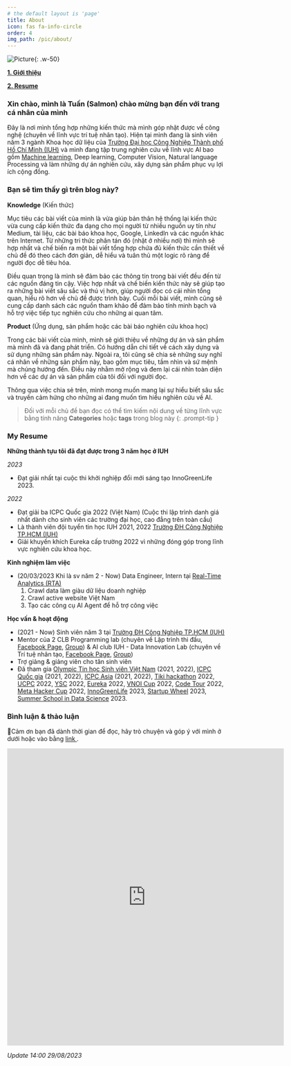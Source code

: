 ```yaml
---
# the default layout is 'page'
title: About
icon: fas fa-info-circle
order: 4
img_path: /pic/about/
---
```


![Picture](traintsv.jpg){: .w-50}

**[1. Giới thiệu](#1)**

**[2. Resume](#2)**


<a name="1"></a>

### Xin chào, mình là Tuấn (Salmon) chào mừng bạn đến với trang cá nhân của mình

Đây là nơi mình tổng hợp những kiến thức mà mình góp nhặt được về công nghệ (chuyên về lĩnh vực trí tuệ nhân tạo). Hiện tại mình đang là sinh viên năm 3 ngành Khoa học dữ liệu của [Trường Đại học Công Nghiệp Thành phố Hồ Chí Minh (IUH)](https://iuh.edu.vn/) và mình đang tập trung nghiên cứu về lĩnh vực AI bao gồm [Machine learning](https://appsalmon.github.io/posts/what_is_ML/), Deep learning, Computer Vision, Natural language Processing và làm những dự án nghiên cứu, xây dựng sản phẩm phục vụ lợi ích cộng đồng.

### Bạn sẽ tìm thấy gì trên blog này?

**Knowledge** (Kiến thức)

Mục tiêu các bài viết của mình là vừa giúp bản thân hệ thống lại kiến thức vừa cung cấp kiến thức đa dạng cho mọi người từ nhiều nguồn uy tín như Medium, tài liệu, các bài báo khoa học, Google, LinkedIn và các nguồn khác trên Internet. Từ những tri thức phân tán đó (nhặt ở nhiều nơi) thì mình sẽ hợp nhất và chế biến ra một bài viết tổng hợp chứa đủ kiến thức cần thiết về chủ đề đó theo cách đơn giản, dễ hiểu và tuân thủ một logic rõ ràng để người đọc dễ tiêu hóa.

Điều quan trọng là mình sẽ đảm bảo các thông tin trong bài viết đều đến từ các nguồn đáng tin cậy. Việc hợp nhất và chế biến kiến thức này sẽ giúp tạo ra những bài viết sâu sắc và thú vị hơn, giúp người đọc có cái nhìn tổng quan, hiểu rõ hơn về chủ đề được trình bày. Cuối mỗi bài viết, mình cũng sẽ cung cấp danh sách các nguồn tham khảo để đảm bảo tính minh bạch và hỗ trợ việc tiếp tục nghiên cứu cho những ai quan tâm.

**Product** (Ứng dụng, sản phẩm hoặc các bài báo nghiên cứu khoa học)

Trong các bài viết của mình, mình sẽ giới thiệu về những dự án và sản phẩm mà mình đã và đang phát triển. Có hướng dẫn chi tiết về cách xây dựng và sử dụng những sản phẩm này. Ngoài ra, tôi cũng sẽ chia sẻ những suy nghĩ cá nhân về những sản phẩm này, bao gồm mục tiêu, tầm nhìn và sứ mệnh mà chúng hướng đến. Điều này nhằm mở rộng và đem lại cái nhìn toàn diện hơn về các dự án và sản phẩm của tôi đối với người đọc.

Thông qua việc chia sẻ trên, mình mong muốn mang lại sự hiểu biết sâu sắc và truyền cảm hứng cho những ai đang muốn tìm hiểu nghiên cứu về AI.

> Đối với mỗi chủ đề bạn đọc có thể tìm kiếm nội dung về từng lĩnh vực bằng tính năng **Categories** hoặc **tags** trong blog này
{: .prompt-tip }

<a name="2"></a>

### My Resume

**Những thành tựu tôi đã đạt được trong 3 năm học ở IUH**

*2023*
- Đạt giải nhất tại cuộc thi khởi nghiệp đổi mới sáng tạo InnoGreenLife 2023.

*2022*
- Đạt giải ba ICPC Quốc gia 2022 (Việt Nam) (Cuộc thi lập trình danh giá nhất dành cho sinh viên các trường đại học, cao đẳng trên toàn cầu)
- Là thành viên đội tuyển tin học IUH 2021, 2022 [Trường ĐH Công Nghiệp TP.HCM (IUH)](https://iuh.edu.vn/)
- Giải khuyến khích Eureka cấp trường 2022 vì những đóng góp trong lĩnh vực nghiên cứu khoa học.


**Kinh nghiệm làm việc**

- (20/03/2023 Khi là sv năm 2 - Now) Data Engineer, Intern tại [Real-Time Analytics (RTA)](https://rta.vn/vi/trang-chu/)
    1. Crawl data làm giàu dữ liệu doanh nghiệp
    2. Crawl active website Việt Nam
    3. Tạo các công cụ AI Agent để hỗ trợ công việc


**Học vấn & hoạt động**

- (2021 - Now) Sinh viên năm 3 tại [Trường ĐH Công Nghiệp TP.HCM (IUH)](https://iuh.edu.vn/)
- Mentor của 2 CLB Programming lab (chuyên về Lập trình thi đấu, [Facebook Page](https://www.facebook.com/iuhcoder), [Group](https://www.facebook.com/groups/olp.iuh)) & AI club IUH - Data Innovation Lab (chuyên về Trí tuệ nhân tạo, [Facebook Page](https://www.facebook.com/aiclub.iuh), [Group](https://www.facebook.com/groups/538890610129932))
- Trợ giảng & giảng viên cho tân sinh viên
- Đã tham gia [Olympic Tin học Sinh viên Việt Nam](https://www.olp.vn/) (2021, 2022), [ICPC Quốc gia](https://www.olp.vn/gi%E1%BB%9Bi-thi%E1%BB%87u/15-n%C4%83m-icpc-vietnam) (2021, 2022), [ICPC Asia](https://icpc.global/) (2021, 2022), [Tiki hackathon](https://hackathon.tiki.vn/) 2022, [UCPC](https://www.uit.edu.vn/ban-biet-gi-ve-ucpc) 2022, [YSC](https://ysc.iuh.edu.vn/vi/) 2022, [Eureka](https://eureka.khoahoctre.com.vn/) 2022, [VNOI Cup](https://cup.vnoi.info/rule/) 2022, [Code Tour](https://codetour.org/) 2022, [Meta Hacker Cup](https://www.facebook.com/codingcompetitions/hacker-cup) 2022, [InnoGreenLife](https://startup.iuh.edu.vn/) 2023, [Startup Wheel](https://startupwheel.vn/vi/) 2023, [Summer School in Data Science](https://raw.githubusercontent.com/AppSalmon/My-certificate/main/summer_school_data_science_2023.jpg) 2023.


### Bình luận & thảo luận

📍Cảm ơn bạn đã dành thời gian để đọc, hãy trò chuyện và góp ý với mình ở dưới hoặc vào bằng <a href = "https://forms.gle/ZUrzUFKadCJBAEzaA"> link </a>.

<iframe src="https://docs.google.com/forms/d/e/1FAIpQLSdYX6124QWR49d27Gu08whQH9MhDvXeW9o4KkA-kblLt4URwA/viewform?embedded=true" width="640" height="686" frameborder="0" marginheight="0" marginwidth="0">🔃Đang tải…</iframe>

*Update 14:00 29/08/2023*
